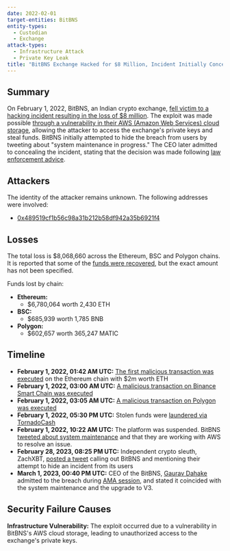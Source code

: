```yaml
---
date: 2022-02-01
target-entities: BitBNS
entity-types:
  - Custodian
  - Exchange
attack-types:
  - Infrastructure Attack
  - Private Key Leak
title: "BitBNS Exchange Hacked for $8 Million, Incident Initially Concealed"
---
```


## Summary

On February 1, 2022, BitBNS, an Indian crypto exchange, [fell victim to a hacking incident resulting in the loss of $8 million](https://cryptoslate.com/indian-exchange-bitbns-admits-it-was-hacked-for-7-5m-last-february/). The exploit was made possible [through a vulnerability in their AWS (Amazon Web Services) cloud storage](https://twitter.com/bitbns/status/1511652074895056906), allowing the attacker to access the exchange's private keys and steal funds. BitBNS initially attempted to hide the breach from users by tweeting about "system maintenance in progress." The CEO later admitted to concealing the incident, stating that the decision was made following [law enforcement advice](https://finance.yahoo.com/news/indian-crypto-exchange-bitbns-says-131724142.html).

## Attackers

The identity of the attacker remains unknown. The following addresses were involved:

- [0x489519cf1b56c98a31b212b58df942a35b6921f4](https://etherscan.io/address/0x489519cf1b56c98a31b212b58df942a35b6921f4)

## Losses

The total loss is $8,068,660 across the Ethereum, BSC and Polygon chains. It is reported that some of the [funds were recovered](https://www.binance.com/en/feed/post/263618), but the exact amount has not been specified.

Funds lost by chain:

- **Ethereum:**
  - $6,780,064 worth 2,430 ETH
- **BSC:**
  - $685,939 worth 1,785 BNB
- **Polygon:**
  - $602,657 worth 365,247 MATIC

## Timeline

- **February 1, 2022, 01:42 AM UTC:** [The first malicious transaction was executed](https://etherscan.io/tx/0x236d2a7a055eefa359d9c9c387fb180c360512e34879122622b85dce5cfd3c5b) on the Ethereum chain with $2m worth ETH
- **February 1, 2022, 03:00 AM UTC:** [A malicious transaction on Binance Smart Chain was executed](https://bscscan.com/tx/0xab2dc386ac4e12900d340364cc4ddf4c404af8af58e5c35a6ebbddd63fe3e65c)
- **February 1, 2022, 03:05 AM UTC:** [A malicious transaction on Polygon was executed](https://polygonscan.com/tx/0xdcbe57222a3bcc49fa1f8cf693102ff4ef8d7d925d1dec2548b49ab866865127)
- **February 1, 2022, 05:30 PM UTC:** Stolen funds were [laundered via TornadoCash](https://etherscan.io/tx/0xf2869ae2b0f161dcf96c4a1f2fcf8e021e8f320bacec5f49852b03ff3506bf487)
- **February 1, 2022, 10:22 AM UTC:** The platform was suspended. BitBNS [tweeted about system maintenance](https://twitter.com/bitbns/status/1488487981040402436) and that they are working with AWS to resolve an issue.
- **February 28, 2023, 08:25 PM UTC:** Independent crypto sleuth, ZachXBT, [posted a tweet](https://twitter.com/zachxbt/status/1630665458134163476) calling out BitBNS and mentioning their attempt to hide an incident from its users
- **March 1, 2023, 00:40 PM UTC:** CEO of the BitBNS, [Gaurav Dahake](https://twitter.com/gauravdahake) admitted to the breach during [AMA session](https://www.youtube.com/watch?v=97zBXf8Tw-0), and stated it coincided with the system maintenance and the upgrade to V3.

## Security Failure Causes

**Infrastructure Vulnerability:** The exploit occurred due to a vulnerability in BitBNS's AWS cloud storage, leading to unauthorized access to the exchange's private keys.
